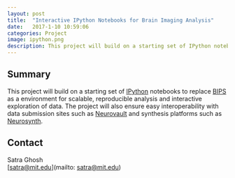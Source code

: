 ```yaml
---
layout: post
title:  "Interactive IPython Notebooks for Brain Imaging Analysis"
date:   2017-1-10 10:59:06
categories: Project
image: ipython.png
description: This project will build on a starting set of IPython notebooks to replace BIPS
---
```

## Summary
This project will build on a starting set of [IPython](http://ipython.org/notebook.html) notebooks to replace [BIPS](https://github.com/INCF/BrainImagingPipelines) as a environment for scalable, reproducible analysis and interactive exploration of data. The project will also ensure easy interoperability with data submission sites such as [Neurovault](http://brainhack.org/neurovault-org-ni-dm/) and synthesis platforms such as [Neurosynth](http://brainhack.org/neurosynth-org/).


## Contact
Satra Ghosh  
[satra@mit.edu](mailto: satra@mit.edu)  

